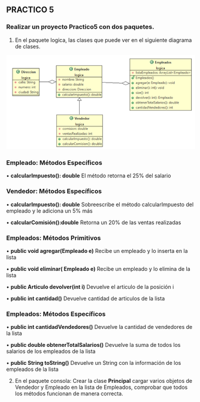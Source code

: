 ## PRACTICO 5

### Realizar un proyecto Practico5 con dos paquetes.
1) En el paquete logica, las clases que puede ver en el siguiente diagrama de clases.

![Diagrama de clase Empleados](./DiagramaEmpleados.png)  

### **Empleado: Métodos Específicos**

• **calcularImpuesto(): double** El método retorna el 25% del salario

### **Vendedor: Métodos Específicos**

• **calcularImpuesto(): double** Sobreescribe el método calcularImpuesto del empleado y le adiciona un 5% más

• **calcularComisión():double** Retorna un 20% de las ventas realizadas

### **Empleados: Métodos Primitivos**

• **public void agregar(Empleado e)** Recibe un empleado y lo inserta en la lista

• **public void eliminar( Empleado e)** Recibe un empleado y lo elimina de la lista

• **public Articulo devolver(int i)**  Devuelve el articulo de la posición i

• **public int cantidad()** Devuelve cantidad de articulos de la lista

### **Empleados: Métodos Específicos**

• **public int cantidadVendedores()**  Devuelve la cantidad de vendedores  de la lista

• **public double obtenerTotalSalarios()**  Devuelve la suma de todos los salarios de los empleados de la lista

• **public String toString()**  Devuelve un String con la información de los empleados de la lista


2) En el paquete consola: Crear la clase **Principal** cargar varios objetos de Vendedor y Empleado en la lista de Empleados, comprobar que todos los métodos funcionan de manera correcta.


